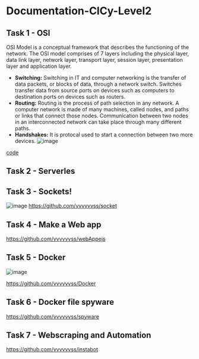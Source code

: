# Documentation-ClCy-Level2
## Task 1 - OSI
OSI Model is a conceptual framework that describes the functioning of the network. 
The OSI model comprises of 7 layers including the physical layer, data link layer, network layer, transport layer, session layer, presentation layer and application layer.    
- **Switching:** Switching in IT and computer networking is the transfer of data packets, or blocks of data, through a network switch. Switches transfer data from source ports on devices such as computers to destination ports on devices such as routers.  
- **Routing:** Routing is the process of path selection in any network. A computer network is made of many machines, called nodes, and paths or links that connect those nodes. Communication between two nodes in an interconnected network can take place through many different paths.  
- **Handshakes:** It is protocal used to start a connection between two more devices.
![image](https://github.com/user-attachments/assets/e0f16e70-4ebd-48ef-9ad7-ad0715eafc39)

[code](https://github.com/vvvvvvss/OSI)

## Task 2 - Serverles



## Task 3 - Sockets!
![image](https://github.com/user-attachments/assets/bae21e44-6e66-4277-9b9f-449bd5d84ead)
https://github.com/vvvvvvss/socket

## Task 4 - Make a Web app
https://github.com/vvvvvvss/webAppejs

## Task 5 - Docker
![image](https://github.com/user-attachments/assets/e278df72-2907-460c-b226-ae1e3bd7ab83)

https://github.com/vvvvvvss/Docker

## Task 6 - Docker file spyware
https://github.com/vvvvvvss/spyware

## Task 7 - Webscraping and Automation
https://github.com/vvvvvvss/instabot
